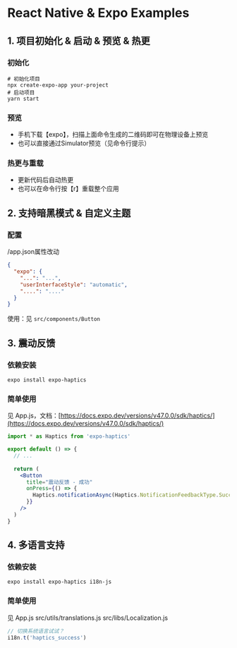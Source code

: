 # React Native & Expo Examples

## 1. 项目初始化 & 启动 & 预览 & 热更

### 初始化

```shell
# 初始化项目
npx create-expo-app your-project
# 启动项目
yarn start
```

### 预览

* 手机下载【expo】，扫描上面命令生成的二维码即可在物理设备上预览
* 也可以直接通过Simulator预览（见命令行提示）

### 热更与重载

* 更新代码后自动热更
* 也可以在命令行按【r】重载整个应用

## 2. 支持暗黑模式 & 自定义主题

### 配置

/app.json属性改动

```json
{
  "expo": {
    "...": "...",
    "userInterfaceStyle": "automatic",
    "....": "...."
  }
}
```

使用：见 `src/components/Button`

## 3. 震动反馈

### 依赖安装

```shell
expo install expo-haptics
```

### 简单使用

见 App.js，文档：[https://docs.expo.dev/versions/v47.0.0/sdk/haptics/](https://docs.expo.dev/versions/v47.0.0/sdk/haptics/)

```jsx
import * as Haptics from 'expo-haptics'

export default () => {
  // ...
  
  return (
    <Button
      title="震动反馈 - 成功"
      onPress={() => {
        Haptics.notificationAsync(Haptics.NotificationFeedbackType.Success)
      }}
    />
  )
}
```

## 4. 多语言支持

### 依赖安装

```shell
expo install expo-haptics i18n-js
```

### 简单使用

见 App.js src/utils/translations.js src/libs/Localization.js

```jsx
// 切换系统语言试试？
i18n.t('haptics_success')
```
